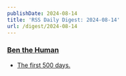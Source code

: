 ```yaml
---
publishDate: 2024-08-14
title: 'RSS Daily Digest: 2024-08-14'
url: /digest/2024-08-14
---
```


### [Ben the Human](https://benthehuman.com/)

  * [The first 500 days.](https://benthehuman.com/the-first-500-days/)
  
